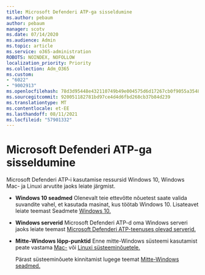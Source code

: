 ```yaml
---
title: Microsoft Defenderi ATP-ga sisseldumine
ms.author: pebaum
author: pebaum
manager: scotv
ms.date: 07/14/2020
ms.audience: Admin
ms.topic: article
ms.service: o365-administration
ROBOTS: NOINDEX, NOFOLLOW
localization_priority: Priority
ms.collection: Adm_O365
ms.custom:
- "6022"
- "9002913"
ms.openlocfilehash: 78d3d95448e432110749b49e004575d6d17267cb0f9055a35480d227ff5c5a49
ms.sourcegitcommit: 920051182781bd97ce4d4d6fbd268cb37b84d239
ms.translationtype: MT
ms.contentlocale: et-EE
ms.lasthandoff: 08/11/2021
ms.locfileid: "57901332"
---
```

# <a name="onboarding-microsoft-defender-atp"></a>Microsoft Defenderi ATP-ga sisseldumine

Microsoft Defenderi ATP-i kasutamise ressursid Windows 10, Windows Mac- ja Linuxi arvutite jaoks leiate järgmist. 

- **Windows 10 seadmed** Olenevalt teie ettevõtte nõuetest saate valida suvandite vahel, et kasutada masinat, kus töötab Windows 10. Lisateavet leiate teemast Seadmete [Windows 10.](https://docs.microsoft.com/windows/security/threat-protection/microsoft-defender-atp/configure-endpoints) 

- **Windows serverid** Microsoft Defenderi ATP-d oma Windows serveri jaoks leiate teemast [Microsoft Defenderi ATP-teenuses olevad serverid.](https://docs.microsoft.com/windows/security/threat-protection/microsoft-defender-atp/configure-server-endpoints)

- **Mitte-Windows lõpp-punktid**  Enne mitte-Windows süsteemi kasutamist peate vastama [Mac-](https://docs.microsoft.com/windows/security/threat-protection/microsoft-defender-atp/microsoft-defender-atp-mac#system-requirements) või [Linuxi süsteeminõuetele.](https://docs.microsoft.com/windows/security/threat-protection/microsoft-defender-atp/microsoft-defender-atp-linux#system-requirements)

    Pärast süsteeminõuete kinnitamist lugege teemat [Mitte-Windows seadmed.](https://docs.microsoft.com/windows/security/threat-protection/microsoft-defender-atp/configure-endpoints-non-windows#onboarding-non-windows-machines)